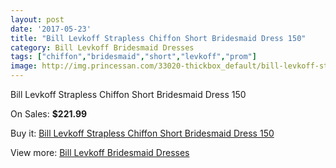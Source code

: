 ```yaml
---
layout: post
date: '2017-05-23'
title: "Bill Levkoff Strapless Chiffon Short Bridesmaid Dress 150"
category: Bill Levkoff Bridesmaid Dresses
tags: ["chiffon","bridesmaid","short","levkoff","prom"]
image: http://img.princessan.com/33020-thickbox_default/bill-levkoff-strapless-chiffon-short-bridesmaid-dress-150.jpg
---
```

Bill Levkoff Strapless Chiffon Short Bridesmaid Dress 150

On Sales: **$221.99**
<a href="https://www.princessan.com/en/15278-bill-levkoff-strapless-chiffon-short-bridesmaid-dress-150.html"><amp-img layout="responsive" width="600" height="600" src="//img.princessan.com/33020-thickbox_default/bill-levkoff-strapless-chiffon-short-bridesmaid-dress-150.jpg" alt="Bill Levkoff Strapless Chiffon Short Bridesmaid Dress 150 0" /></a>

Buy it: [Bill Levkoff Strapless Chiffon Short Bridesmaid Dress 150](https://www.princessan.com/en/15278-bill-levkoff-strapless-chiffon-short-bridesmaid-dress-150.html "Bill Levkoff Strapless Chiffon Short Bridesmaid Dress 150")

View more: [Bill Levkoff Bridesmaid Dresses](https://www.princessan.com/en/110- "Bill Levkoff Bridesmaid Dresses")